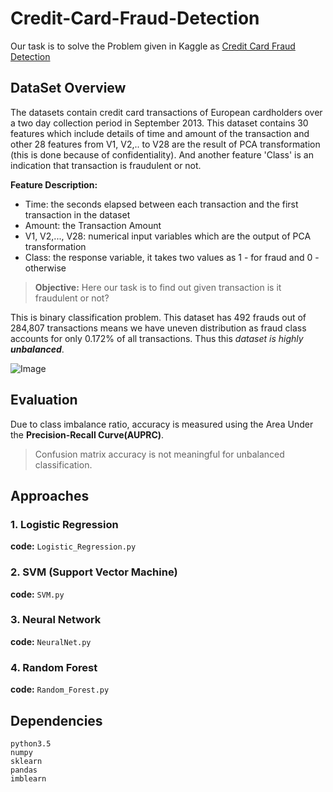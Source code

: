 # Credit-Card-Fraud-Detection

Our task is to solve the Problem given in Kaggle as [Credit Card Fraud Detection](https://www.kaggle.com/mlg-ulb/creditcardfraud)

## DataSet Overview

The datasets contain credit card transactions of European cardholders over a two day collection period in September 2013.
This dataset contains 30 features which include details of time and amount of the transaction and other 28 features from V1, V2,.. to V28 are the result of PCA transformation (this is done because of confidentiality). And another feature 'Class' is an indication that transaction is fraudulent or not.

**Feature Description:**
- Time: the seconds elapsed between each transaction and the first transaction in the dataset
- Amount: the Transaction Amount
- V1, V2,..., V28: numerical input variables which are the output of PCA transformation
- Class: the response variable, it takes two values as 1 - for fraud and 0 - otherwise

>**Objective:** Here our task is to find out given transaction is it fraudulent or not? 

This is binary classification problem. 
This dataset has 492 frauds out of 284,807 transactions means we have uneven distribution as fraud class accounts for only 0.172% of all transactions. Thus this *dataset is highly **unbalanced***.

![Image](readmeImage/dataset.png)

## Evaluation

Due to class imbalance ratio, accuracy is measured using the Area Under the **Precision-Recall Curve(AUPRC)**.
> Confusion matrix accuracy is not meaningful for unbalanced classification.

## Approaches

### 1. Logistic Regression

**code:** `Logistic_Regression.py`

### 2. SVM (Support Vector Machine)

**code:** `SVM.py`

### 3. Neural Network

**code:** `NeuralNet.py`

### 4. Random Forest

**code:** `Random_Forest.py`


## Dependencies

	python3.5
	numpy
	sklearn
	pandas
	imblearn
